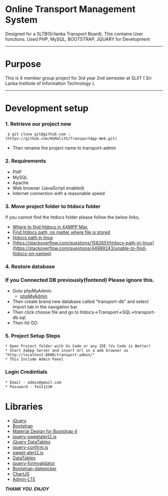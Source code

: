 # Online Transport Management System

Designed for a SLTB(Srilanka Transport Board). This containe User functions. Used PHP, MySQL, BOOTSTRAP, JQUARY for Development

---

# Purpose

This is 4 member group project for 3rd year 2nd semester at SLIIT ( Sri Lanka Institute of Information Technology ).

---

# Development setup

### 1. Retrieve our project now

```git
 $ git clone git@github.com : (https://github.com/KGMalith/TransportApp-Web.git)
```

   * Then rename the project name to transport-admin


### 2. Requirements

   * PHP
   * MySQL
   * Apache
   * Web browser (JavaScript enabled)
   * Internet connection with a reasonable speed 
    

### 3. Move project folder to htdocs folder

   if you cannot find the htdocs folder please follow the below links,

  * [Where to find htdocs in XAMPP Mac](https://stackoverflow.com/questions/45518021/where-to-find-htdocs-in-xampp-mac)
  * [Find htdocs path, no matter where file is stored](https://stackoverflow.com/questions/5536730/find-htdocs-path-no-matter-where-file-is-stored)
  * [htdocs path in linux](https://stackoverflow.com/questions/1582851/htdocs-path-in-linux)
  * [https://stackoverflow.com/questions/1582851/htdocs-path-in-linux](https://stackoverflow.com/questions/44989243/unable-to-find-htdocs-on-xampp)

### 4. Restore database

   ### If you Connected DB previously(fontend) Please ignore this.
   * Goto phpMyAdmin.
       * [phpMyAdmin](http://localhost/phpmyadmin/index.php)
   * Then create brand new database called "transport-db" and select Import tab in the navigation bar.
   * Then click choose file and go to htdocs->Transport->SQL->transport-db.sql.
   * Then hit GO.
   

 ### 5. Project Setup Steps

    * Open Project folder with Vs Code or any IDE (Vs Code is Better)
    * Start Xampp Server and insert Url in a web browser as "http://localhost:8080/transport-admin/"
    * This Include Admin Panel

 ### Login Credintials 
    * Email - admin@gmail.com
    * Password - Test123#

    
 # Libraries

  * [jQuery](https://jquery.com/)
  * [Bootstrap](https://getbootstrap.com/)
  * [Material Design for Bootstrap 4 ](https://mdbootstrap.com/)
  * [jquery-sweetalert2.js](https://cdnjs.cloudflare.com/ajax/libs/limonte-sweetalert2/8.11.8/sweetalert2.js)
  * [jQuery DataTables](https://datatables.net/)
  * [jquery-confirm.js](https://craftpip.github.io/jquery-confirm/)
  * [sweet-alert2.js](https://sweetalert2.github.io/)
  * [DataTables](https://datatables.net/)
  * [jquery-formvalidator](http://www.formvalidator.net/index.html)
  * [Bootstrap-datepicker](https://github.com/uxsolutions/bootstrap-datepicker/blob/master/docs/index.rst)
  * [ChartJS](https://www.chartjs.org)
  * [Admin-LTE](https://adminlte.io/)

  
  

***THANK YOU. ENJOY***


